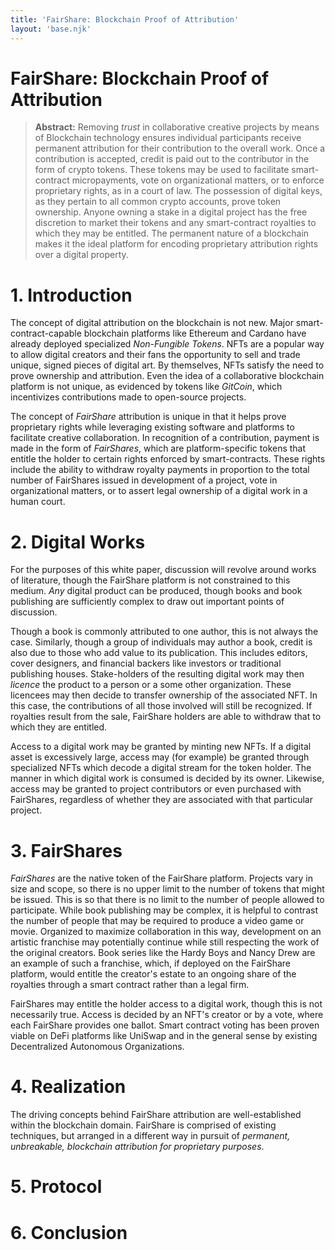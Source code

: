 ```yaml
---
title: 'FairShare: Blockchain Proof of Attribution'
layout: 'base.njk'
---
```


FairShare: Blockchain Proof of Attribution
==========================================

> **Abstract:** Removing _trust_ in collaborative creative projects by means of Blockchain technology ensures individual participants receive permanent attribution for their contribution to the overall work. Once a contribution is accepted, credit is paid out to the contributor in the form of crypto tokens. These tokens may be used to facilitate smart-contract micropayments, vote on organizational matters, or to enforce proprietary rights, as in a court of law. The possession of digital keys, as they pertain to all common crypto accounts, prove token ownership. Anyone owning a stake in a digital project has the free discretion to market their tokens and any smart-contract royalties to which they may be entitled. The permanent nature of a blockchain makes it the ideal platform for encoding proprietary attribution rights over a digital property.

# 1. Introduction

The concept of digital attribution on the blockchain is not new. Major smart-contract-capable blockchain platforms like Ethereum and Cardano have already deployed specialized _Non-Fungible Tokens_. NFTs are a popular way to allow digital creators and their fans the opportunity to sell and trade unique, signed pieces of digital art. By themselves, NFTs satisfy the need to prove ownership and attribution. Even the idea of a collaborative blockchain platform is not unique, as evidenced by tokens like _GitCoin_, which incentivizes contributions made to open-source projects.

The concept of _FairShare_ attribution is unique in that it helps prove proprietary rights while leveraging existing software and platforms to facilitate creative collaboration. In recognition of a contribution, payment is made in the form of _FairShares_, which are platform-specific tokens that entitle the holder to certain rights enforced by smart-contracts. These rights include the ability to withdraw royalty payments in proportion to the total number of FairShares issued in development of a project, vote in organizational matters, or to assert legal ownership of a digital work in a human court.

# 2. Digital Works

For the purposes of this white paper, discussion will revolve around works of literature, though the FairShare platform is not constrained to this medium. _Any_ digital product can be produced, though books and book publishing are sufficiently complex to draw out important points of discussion.

Though a book is commonly attributed to one author, this is not always the case. Similarly, though a group of individuals may author a book, credit is also due to those who add value to its publication. This includes editors, cover designers, and financial backers like investors or traditional publishing houses. Stake-holders of the resulting digital work may then _licence_ the product to a person or a some other organization. These licencees may then decide to transfer ownership of the associated NFT. In this case, the contributions of all those involved will still be recognized. If royalties result from the sale, FairShare holders are able to withdraw that to which they are entitled.

Access to a digital work may be granted by minting new NFTs. If a digital asset is excessively large, access may (for example) be granted through specialized NFTs which decode a digital stream for the token holder. The manner in which digital work is consumed is decided by its owner. Likewise, access may be granted to project contributors or even purchased with FairShares, regardless of whether they are associated with that particular project.

# 3. FairShares

_FairShares_ are the native token of the FairShare platform. Projects vary in size and scope, so there is no upper limit to the number of tokens that might be issued. This is so that there is no limit to the number of people allowed to participate. While book publishing may be complex, it is helpful to contrast the number of people that may be required to produce a video game or movie. Organized to maximize collaboration in this way, development on an artistic franchise may potentially continue while still respecting the work of the original creators. Book series like the Hardy Boys and Nancy Drew are an example of such a franchise, which, if deployed on the FairShare platform, would entitle the creator's estate to an ongoing share of the royalties through a smart contract rather than a legal firm.

FairShares may entitle the holder access to a digital work, though this is not necessarily true. Access is decided by an NFT's creator or by a vote, where each FairShare provides one ballot. Smart contract voting has been proven viable on DeFi platforms like UniSwap and in the general sense by existing Decentralized Autonomous Organizations.

# 4. Realization

The driving concepts behind FairShare attribution are well-established within the blockchain domain. FairShare is comprised of existing techniques, but arranged in a different way in pursuit of _permanent, unbreakable, blockchain attribution for proprietary purposes_.


# 5. Protocol


# 6. Conclusion


